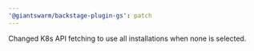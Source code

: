 ```yaml
---
'@giantswarm/backstage-plugin-gs': patch
---
```


Changed K8s API fetching to use all installations when none is selected.
